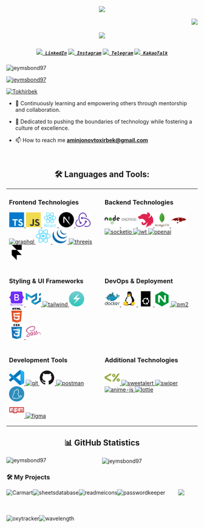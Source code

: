 <p align="center">
  <img src="https://capsule-render.vercel.app/api?type=waving&color=gradient&height=70&section=header"/>
</p>

<img align="right" src="https://visitor-badge.laobi.icu/badge?page_id=zumrudu-anka.zumrudu-anka">

<h1 align="center">
  <a href="https://git.io/typing-svg">
    <img src="https://readme-typing-svg.herokuapp.com/?lines=Hello,+There!+👋;I'm+Tokhirbek;FullStack+Developer;Nice+to+meet+you!&center=true&size=50&width=1800&height=150">
  </a>
</h1>

<h5 align="center">
  <code><a href="https://www.linkedin.com/in/aminjonov-tokhirbek" title="LinkedIn Profile"><img width="22" src="https://raw.githubusercontent.com/rahuldkjain/github-profile-readme-generator/master/src/images/icons/Social/linked-in-alt.svg"> LinkedIn</a></code>
  <code><a href="https://instagram.com/https://www.instagram.com/jeyms_bond97/ title="Instagram Profile"><img width="22" src="https://raw.githubusercontent.com/rahuldkjain/github-profile-readme-generator/master/src/images/icons/Social/instagram.svg"> Instagram</a></code>
  <code><a href="https://t.me/jeyms_bond97" title="Telegram Profile"><img width="22" src="https://www.svgrepo.com/show/343522/telegram-communication-chat-interaction-network-connection.svg"> Telegram</a></code>
  <code><a href="https://kakaotalk.com/jeyms_bond97" title="Kakaotalk Profile"><img width="22" src="https://upload.wikimedia.org/wikipedia/commons/e/e3/KakaoTalk_logo.svg"> KakaoTalk</a></code>
</h5>


<p align="left"> <img src="https://komarev.com/ghpvc/?username=jeymsbond97&label=Profile%20views&color=0e75b6&style=flat" alt="jeymsbond97" /> </p>

<p align="left"> <a href="https://github.com/ryo-ma/github-profile-trophy"><img src="https://github-profile-trophy.vercel.app/?username=jeymsbond97" alt="jeymsbond97" /></a> </p>

<p align="left"> <a href="www.linkedin.com/in/aminjonov-tokhirbek/" target="blank"><img src="https://img.shields.io/twitter/follow/Tokhirbek?logo=twitter&style=for-the-badge" alt="Tokhirbek" /></a> </p>

- 🌱 Continuously learning and empowering others through mentorship and collaboration.

- 🚀 Dedicated to pushing the boundaries of technology while fostering a culture of excellence.

- 📫 How to reach me **aminjonovtoxirbek@gmail.com**

  <br/>

<h2 align="center">🛠️ Languages and Tools:</h2>

<table align="center" width="200px">
<tr>
<td valign="top" width="50%">

### Frontend Technologies
<p align="left">
  <a href="https://www.typescriptlang.org/" target="_blank" rel="noreferrer">
    <img src="https://raw.githubusercontent.com/devicons/devicon/master/icons/typescript/typescript-original.svg" alt="typescript" width="40" height="40"/>
  </a>
  <a href="https://developer.mozilla.org/en-US/docs/Web/JavaScript" target="_blank" rel="noreferrer">
    <img src="https://raw.githubusercontent.com/devicons/devicon/master/icons/javascript/javascript-original.svg" alt="javascript" width="40" height="40"/>
  </a>
  <a href="https://reactjs.org/" target="_blank" rel="noreferrer">
    <img src="https://raw.githubusercontent.com/devicons/devicon/master/icons/react/react-original-wordmark.svg" alt="react" width="40" height="40"/>
  </a>
  <a href="https://nextjs.org/" target="_blank" rel="noreferrer">
    <img src="https://raw.githubusercontent.com/devicons/devicon/master/icons/nextjs/nextjs-original.svg" alt="nextjs" width="40" height="40"/>
  </a>
  <a href="https://redux.js.org" target="_blank" rel="noreferrer">
    <img src="https://raw.githubusercontent.com/devicons/devicon/master/icons/redux/redux-original.svg" alt="redux" width="40" height="40"/>
  </a>
  <br/>
  <a href="https://graphql.org" target="_blank" rel="noreferrer">
    <img src="https://www.vectorlogo.zone/logos/graphql/graphql-icon.svg" alt="graphql" width="40" height="40"/>
  </a>
  <a href="https://reactrouter.com/" target="_blank" rel="noreferrer">
    <img src="https://raw.githubusercontent.com/devicons/devicon/master/icons/react/react-original.svg" alt="react-router" width="40" height="40"/>
  </a>
  <a href="https://jquery.com/" target="_blank" rel="noreferrer">
    <img src="https://raw.githubusercontent.com/devicons/devicon/master/icons/jquery/jquery-original.svg" alt="jquery" width="40" height="40"/>
  </a>
  <a href="https://threejs.org/" target="_blank" rel="noreferrer">
    <img src="https://global.discourse-cdn.com/standard17/uploads/threejs/original/2X/e/e4f86d2200d2d35c30f7b1494e96b9595ebc2751.png" alt="threejs" width="40" height="40"/>
  </a>
  <a href="https://www.framer.com/motion/" target="_blank" rel="noreferrer">
    <img src="https://raw.githubusercontent.com/devicons/devicon/master/icons/framermotion/framermotion-original.svg" alt="framer-motion" width="40" height="40"/>
  </a>
</p>

</td>
<td valign="top" width="50%">

### Backend Technologies
<p align="left">
  <a href="https://nodejs.org" target="_blank" rel="noreferrer">
    <img src="https://raw.githubusercontent.com/devicons/devicon/master/icons/nodejs/nodejs-original-wordmark.svg" alt="nodejs" width="40" height="40"/>
  </a>
  <a href="https://expressjs.com" target="_blank" rel="noreferrer">
    <img src="https://raw.githubusercontent.com/devicons/devicon/master/icons/express/express-original-wordmark.svg" alt="express" width="40" height="40"/>
  </a>
  <a href="https://nestjs.com/" target="_blank" rel="noreferrer">
    <img src="https://raw.githubusercontent.com/devicons/devicon/master/icons/nestjs/nestjs-plain.svg" alt="nestjs" width="40" height="40"/>
  </a>
  <a href="https://www.mongodb.com/" target="_blank" rel="noreferrer">
    <img src="https://raw.githubusercontent.com/devicons/devicon/master/icons/mongodb/mongodb-original-wordmark.svg" alt="mongodb" width="40" height="40"/>
  </a>
  <a href="https://mongoosejs.com/" target="_blank" rel="noreferrer">
    <img src="https://raw.githubusercontent.com/github/explore/80688e429a7d4ef2fca1e82350fe8e3517d3494d/topics/mongoose/mongoose.png" alt="mongoose" width="40" height="40"/>
  </a>
  <br/>
  <a href="https://socket.io/" target="_blank" rel="noreferrer">
    <img src="https://socket.io/images/logo.svg" alt="socketio" width="40" height="40"/>
  </a>
  <a href="https://jwt.io/" target="_blank" rel="noreferrer">
    <img src="https://jwt.io/img/pic_logo.svg" alt="jwt" width="40" height="40"/>
  </a>
  <a href="https://openai.com/" target="_blank" rel="noreferrer">
    <img src="https://upload.wikimedia.org/wikipedia/commons/thumb/0/04/ChatGPT_logo.svg/1024px-ChatGPT_logo.svg.png" alt="openai" width="40" height="40"/>
  </a>
</p>

</td>
</tr>
<tr>
<td valign="top" width="50%">

### Styling & UI Frameworks
<p align="left">
  <a href="https://getbootstrap.com" target="_blank" rel="noreferrer">
    <img src="https://raw.githubusercontent.com/devicons/devicon/master/icons/bootstrap/bootstrap-plain-wordmark.svg" alt="bootstrap" width="40" height="40"/>
  </a>
  <a href="https://mui.com/" target="_blank" rel="noreferrer">
    <img src="https://raw.githubusercontent.com/devicons/devicon/master/icons/materialui/materialui-original.svg" alt="mui" width="40" height="40"/>
  </a>
  <a href="https://tailwindcss.com/" target="_blank" rel="noreferrer">
    <img src="https://www.vectorlogo.zone/logos/tailwindcss/tailwindcss-icon.svg" alt="tailwind" width="40" height="40"/>
  </a>
  <a href="https://chakra-ui.com/" target="_blank" rel="noreferrer">
    <img src="https://raw.githubusercontent.com/chakra-ui/chakra-ui/main/logo/logomark-colored.svg" alt="chakra" width="40" height="40"/>
  </a>
  <a href="https://www.w3.org/html/" target="_blank" rel="noreferrer">
    <img src="https://raw.githubusercontent.com/devicons/devicon/master/icons/html5/html5-original-wordmark.svg" alt="html5" width="40" height="40"/>
  </a>
  <br/>
  <a href="https://www.w3schools.com/css/" target="_blank" rel="noreferrer">
    <img src="https://raw.githubusercontent.com/devicons/devicon/master/icons/css3/css3-original-wordmark.svg" alt="css3" width="40" height="40"/>
  </a>
  <a href="https://sass-lang.com" target="_blank" rel="noreferrer">
    <img src="https://raw.githubusercontent.com/devicons/devicon/master/icons/sass/sass-original.svg" alt="sass" width="40" height="40"/>
  </a>
</p>

</td>
<td valign="top" width="50%">

### DevOps & Deployment
<p align="left">
  <a href="https://www.docker.com/" target="_blank" rel="noreferrer">
    <img src="https://raw.githubusercontent.com/devicons/devicon/master/icons/docker/docker-original-wordmark.svg" alt="docker" width="40" height="40"/>
  </a>
  <a href="https://www.linux.org/" target="_blank" rel="noreferrer">
    <img src="https://raw.githubusercontent.com/devicons/devicon/master/icons/linux/linux-original.svg" alt="linux" width="40" height="40"/>
  </a>
  <a href="https://ubuntu.com/" target="_blank" rel="noreferrer">
    <img src="https://raw.githubusercontent.com/devicons/devicon/master/icons/ubuntu/ubuntu-plain.svg" alt="ubuntu" width="40" height="40"/>
  </a>
  <a href="https://www.nginx.com" target="_blank" rel="noreferrer">
    <img src="https://raw.githubusercontent.com/devicons/devicon/master/icons/nginx/nginx-original.svg" alt="nginx" width="40" height="40"/>
  </a>
  <a href="https://pm2.keymetrics.io/" target="_blank" rel="noreferrer">
    <img src="https://pm2.io/static/images/pm2-logo.png" alt="pm2" width="40" height="40"/>
  </a>
</p>

</td>
</tr>
<tr>
<td valign="top" width="50%">

### Development Tools
<p align="left">
  <a href="https://code.visualstudio.com/" target="_blank" rel="noreferrer">
    <img src="https://raw.githubusercontent.com/devicons/devicon/master/icons/vscode/vscode-original.svg" alt="vscode" width="40" height="40"/>
  </a>
  <a href="https://git-scm.com/" target="_blank" rel="noreferrer">
    <img src="https://www.vectorlogo.zone/logos/git-scm/git-scm-icon.svg" alt="git" width="40" height="40"/>
  </a>
  <a href="https://github.com/" target="_blank" rel="noreferrer">
    <img src="https://raw.githubusercontent.com/devicons/devicon/master/icons/github/github-original.svg" alt="github" width="40" height="40"/>
  </a>
  <a href="https://www.postman.com/" target="_blank" rel="noreferrer">
    <img src="https://www.vectorlogo.zone/logos/getpostman/getpostman-icon.svg" alt="postman" width="40" height="40"/>
  </a>
  <a href="https://yarnpkg.com/" target="_blank" rel="noreferrer">
    <img src="https://raw.githubusercontent.com/devicons/devicon/master/icons/yarn/yarn-original.svg" alt="yarn" width="40" height="40"/>
  </a>
  <br/>
  <a href="https://www.npmjs.com/" target="_blank" rel="noreferrer">
    <img src="https://raw.githubusercontent.com/devicons/devicon/master/icons/npm/npm-original-wordmark.svg" alt="npm" width="40" height="40"/>
  </a>
  <a href="https://www.figma.com/" target="_blank" rel="noreferrer">
    <img src="https://www.vectorlogo.zone/logos/figma/figma-icon.svg" alt="figma" width="40" height="40"/>
  </a>
</p>

</td>
<td valign="top" width="50%">

### Additional Technologies
<p align="left">
  <a href="https://ejs.co/" target="_blank" rel="noreferrer">
    <img src="https://raw.githubusercontent.com/devicons/devicon/master/icons/ejs/ejs-original.svg" alt="ejs" width="40" height="40"/>
  </a>
  <a href="https://sweetalert2.github.io/" target="_blank" rel="noreferrer">
    <img src="https://sweetalert2.github.io/images/SweetAlert2.png" alt="sweetalert" width="40" height="40"/>
  </a>
  <a href="https://swiperjs.com/" target="_blank" rel="noreferrer">
    <img src="https://swiperjs.com/images/swiper-logo.svg" alt="swiper" width="40" height="40"/>
  </a>
  <a href="https://animejs.com/" target="_blank" rel="noreferrer">
    <img src="https://animejs.com/documentation/assets/img/anime-mini-logo.svg" alt="anime-js" width="40" height="40"/>
  </a>
  <a href="https://lottiefiles.com/" target="_blank" rel="noreferrer">
    <img src="https://lottiefiles.com/images/lottiefiles-logo.svg" alt="lottie" width="40" height="40"/>
  </a>
</p>

</td>
</tr>
</table>

<h2 top="100px" align="center">📊 GitHub Statistics</h2>

<div align="center">

<p><img align="left" src="https://github-readme-stats.vercel.app/api/top-langs?username=jeymsbond97&show_icons=true&locale=en&layout=compact&theme=tokyonight&hide_border=true" alt="jeymsbond97" /></p>


<p><img align="center" src="https://github-readme-streak-stats.herokuapp.com/?user=jeymsbond97&theme=tokyonight&hide_border=true" alt="jeymsbond97" /></p>

</div>

### 🛠️ My Projects
<a href="http://carmart.uz/" target="_blank"> <img alt="Carmart" src="https://encrypted-tbn0.gstatic.com/images?q=tbn:ANd9GcQy4L5KlQ4C2HPbt7krpvlatkFJjNUWCna4cMUYVvcAEbnrkouWrO0ie2XGXB73uuwxACk&usqp=CAU" height="68" align="left"> </a>
<a href="https://rahul-jha98.github.io/sheets-database/" target="_blank"> <img alt="sheetsdatabase" src="./projects/sheetsdatabase.svg"  height="68" align="left"> </a>
<a href="https://github.com/rahul-jha98/README_icons" target="_blank"> <img alt="readmeicons" src="./projects/readmeicons.svg" height="68" align="left"> </a>
<a href="https://thepasswordkeeper.netlify.app/" target="_blank"> <img alt="passwordkeeper" src="./projects/passwordkeeper.svg" height="68" align="left"> </a>
<a href="https://github.com/rahul-jha98/PasswordKeeper" target="_blank"> <img alt="oxytracker" src="./projects/oxytracker.svg" height="68" align="left"> </a>
<a href="https://wavelengths.netlify.app/" target="_blank"> <img alt="wavelength" src="./projects/wavelength.svg" height="68" align="left"> </a>

<p align="center">
  <img src="https://capsule-render.vercel.app/api?type=waving&color=gradient&height=90&section=footer"/>
</p>
